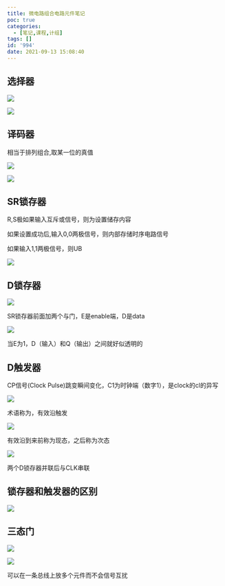 ```yaml
---
title: 微电路组合电路元件笔记
poc: true
categories:
  - [笔记,课程,计组]
tags: []
id: '994'
date: 2021-09-13 15:08:40
---
```


## 选择器

![](https://raw.githubusercontent.com/Valkierja/ALLPIC/main/img/202303172116232.png)

![](https://raw.githubusercontent.com/Valkierja/ALLPIC/main/img/202303172116564.png)

## 译码器

相当于排列组合,取某一位的真值

![](https://raw.githubusercontent.com/Valkierja/ALLPIC/main/img/202303172115180.png)

![](https://raw.githubusercontent.com/Valkierja/ALLPIC/main/img/202303172116008.png)

## SR锁存器

R,S极如果输入互斥或信号，则为设置储存内容

如果设置成功后,输入0,0两极信号，则内部存储时序电路信号

如果输入1,1两极信号，则UB

![](https://www.ksroido.art/wp-content/uploads/2021/09/image-66.png)

## D锁存器

![](https://www.ksroido.art/wp-content/uploads/2021/09/image-42.png)

SR锁存器前面加两个与门，E是enable端，D是data

![](https://www.ksroido.art/wp-content/uploads/2021/09/image-43-1024x185.png)

当E为1，D（输入）和Q（输出）之间就好似透明的

## D触发器

CP信号(Clock Pulse)跳变瞬间变化，C1为时钟端（数字1），是clock的cl的异写

![](https://www.ksroido.art/wp-content/uploads/2021/09/image-44-1024x350.png)

术语称为，有效沿触发

![](https://www.ksroido.art/wp-content/uploads/2021/09/image-45.png)

有效沿到来前称为现态，之后称为次态

![](https://www.ksroido.art/wp-content/uploads/2021/09/image-46-1024x619.png)

两个D锁存器并联后与CLK串联

## 锁存器和触发器的区别

![](https://www.ksroido.art/wp-content/uploads/2021/09/image-47-1024x570.png)

## 三态门

![](https://www.ksroido.art/wp-content/uploads/2021/09/image-52.png)

![](https://www.ksroido.art/wp-content/uploads/2021/09/image-53.png)

可以在一条总线上放多个元件而不会信号互扰